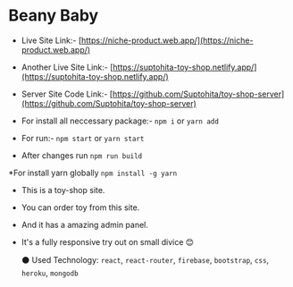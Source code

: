 # Beany Baby

* Live Site Link:- [https://niche-product.web.app/](https://niche-product.web.app/)
* Another Live Site Link:- [https://suptohita-toy-shop.netlify.app/](https://suptohita-toy-shop.netlify.app/)

* Server Site Code Link:- [https://github.com/Suptohita/toy-shop-server](https://github.com/Suptohita/toy-shop-server)

* For install all neccessary package:- `npm i` or `yarn add`
* For run:- `npm start` or `yarn start`
* After changes run `npm run build`

*For install yarn globally `npm install -g yarn`

* This is a toy-shop site.
* You can order toy from this site.
* And it has a amazing admin panel.
* It's a fully responsive try out on small divice 😊
  

    ⚫ Used Technology: `react`, `react-router`, `firebase`, `bootstrap`, `css`, `heroku`, `mongodb`

